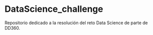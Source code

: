 # DataScience_challenge
Repositorio dedicado a la resolución del reto Data Science de parte de DD360.
